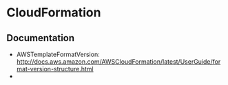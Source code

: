 # CloudFormation

## Documentation
- AWSTemplateFormatVersion: http://docs.aws.amazon.com/AWSCloudFormation/latest/UserGuide/format-version-structure.html
- 
